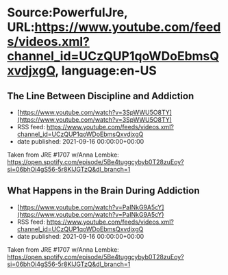 # Source:PowerfulJre, URL:https://www.youtube.com/feeds/videos.xml?channel_id=UCzQUP1qoWDoEbmsQxvdjxgQ, language:en-US

## The Line Between Discipline and Addiction
 - [https://www.youtube.com/watch?v=3SpWWU5O8TY](https://www.youtube.com/watch?v=3SpWWU5O8TY)
 - RSS feed: https://www.youtube.com/feeds/videos.xml?channel_id=UCzQUP1qoWDoEbmsQxvdjxgQ
 - date published: 2021-09-16 00:00:00+00:00

Taken from JRE #1707 w/Anna Lembke:
https://open.spotify.com/episode/5Be4tuggcybyb0T28zuEoy?si=06bhOi4gS56-5r8KlJGTzQ&dl_branch=1

## What Happens in the Brain During Addiction
 - [https://www.youtube.com/watch?v=PaINkG9A5cY](https://www.youtube.com/watch?v=PaINkG9A5cY)
 - RSS feed: https://www.youtube.com/feeds/videos.xml?channel_id=UCzQUP1qoWDoEbmsQxvdjxgQ
 - date published: 2021-09-16 00:00:00+00:00

Taken from JRE #1707 w/Anna Lembke:
https://open.spotify.com/episode/5Be4tuggcybyb0T28zuEoy?si=06bhOi4gS56-5r8KlJGTzQ&dl_branch=1

